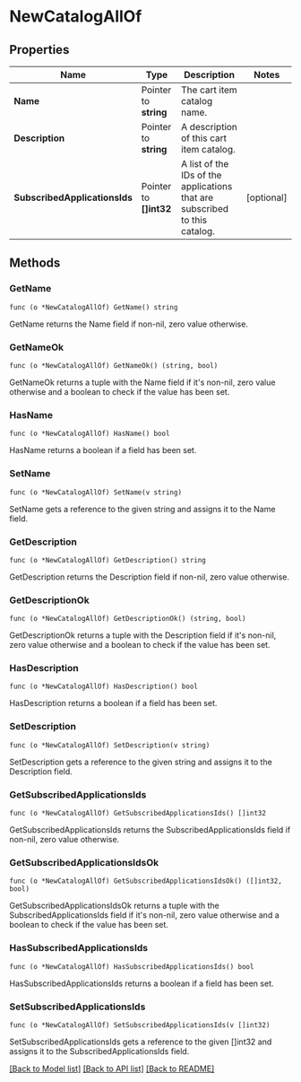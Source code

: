 # NewCatalogAllOf

## Properties

Name | Type | Description | Notes
------------ | ------------- | ------------- | -------------
**Name** | Pointer to **string** | The cart item catalog name. | 
**Description** | Pointer to **string** | A description of this cart item catalog. | 
**SubscribedApplicationsIds** | Pointer to **[]int32** | A list of the IDs of the applications that are subscribed to this catalog. | [optional] 

## Methods

### GetName

`func (o *NewCatalogAllOf) GetName() string`

GetName returns the Name field if non-nil, zero value otherwise.

### GetNameOk

`func (o *NewCatalogAllOf) GetNameOk() (string, bool)`

GetNameOk returns a tuple with the Name field if it's non-nil, zero value otherwise
and a boolean to check if the value has been set.

### HasName

`func (o *NewCatalogAllOf) HasName() bool`

HasName returns a boolean if a field has been set.

### SetName

`func (o *NewCatalogAllOf) SetName(v string)`

SetName gets a reference to the given string and assigns it to the Name field.

### GetDescription

`func (o *NewCatalogAllOf) GetDescription() string`

GetDescription returns the Description field if non-nil, zero value otherwise.

### GetDescriptionOk

`func (o *NewCatalogAllOf) GetDescriptionOk() (string, bool)`

GetDescriptionOk returns a tuple with the Description field if it's non-nil, zero value otherwise
and a boolean to check if the value has been set.

### HasDescription

`func (o *NewCatalogAllOf) HasDescription() bool`

HasDescription returns a boolean if a field has been set.

### SetDescription

`func (o *NewCatalogAllOf) SetDescription(v string)`

SetDescription gets a reference to the given string and assigns it to the Description field.

### GetSubscribedApplicationsIds

`func (o *NewCatalogAllOf) GetSubscribedApplicationsIds() []int32`

GetSubscribedApplicationsIds returns the SubscribedApplicationsIds field if non-nil, zero value otherwise.

### GetSubscribedApplicationsIdsOk

`func (o *NewCatalogAllOf) GetSubscribedApplicationsIdsOk() ([]int32, bool)`

GetSubscribedApplicationsIdsOk returns a tuple with the SubscribedApplicationsIds field if it's non-nil, zero value otherwise
and a boolean to check if the value has been set.

### HasSubscribedApplicationsIds

`func (o *NewCatalogAllOf) HasSubscribedApplicationsIds() bool`

HasSubscribedApplicationsIds returns a boolean if a field has been set.

### SetSubscribedApplicationsIds

`func (o *NewCatalogAllOf) SetSubscribedApplicationsIds(v []int32)`

SetSubscribedApplicationsIds gets a reference to the given []int32 and assigns it to the SubscribedApplicationsIds field.


[[Back to Model list]](../README.md#documentation-for-models) [[Back to API list]](../README.md#documentation-for-api-endpoints) [[Back to README]](../README.md)


